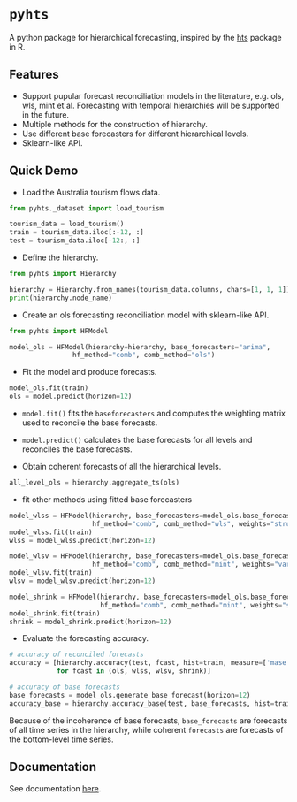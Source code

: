 # `pyhts`
A python package for hierarchical forecasting, inspired by the [hts](https://cran.r-project.org/web/packages/hts/index.html) package in R.

## Features

- Support pupular forecast reconciliation models in the literature, e.g. ols, wls, mint et al. Forecasting with temporal hierarchies will be supported in the future. 
- Multiple methods for the construction of hierarchy.
- Use different base forecasters for different hierarchical levels.
- Sklearn-like API.


## Quick Demo

- Load the Australia tourism flows data.

```python
from pyhts._dataset import load_tourism

tourism_data = load_tourism()
train = tourism_data.iloc[:-12, :]
test = tourism_data.iloc[-12:, :]
```


- Define the hierarchy.

```python
from pyhts import Hierarchy

hierarchy = Hierarchy.from_names(tourism_data.columns, chars=[1, 1, 1])
print(hierarchy.node_name)
```

- Create an ols forecasting reconciliation model with sklearn-like API.

```python
from pyhts import HFModel

model_ols = HFModel(hierarchy=hierarchy, base_forecasters="arima",
                hf_method="comb", comb_method="ols")
```

- Fit the model and produce forecasts.

```python
model_ols.fit(train)
ols = model.predict(horizon=12)
```

* `model.fit()` fits the `baseforecasters` and computes the weighting matrix used to reconcile the base forecasts.

* `model.predict()` calculates the base forecasts for all levels and reconciles the base forecasts.

- Obtain coherent forecasts of all the hierarchical levels.

```python
all_level_ols = hierarchy.aggregate_ts(ols)
```

- fit other methods using fitted base forecasters

```python
model_wlss = HFModel(hierarchy, base_forecasters=model_ols.base_forecasters,
                     hf_method="comb", comb_method="wls", weights="structural")
model_wlss.fit(train)
wlss = model_wlss.predict(horizon=12)

model_wlsv = HFModel(hierarchy, base_forecasters=model_ols.base_forecasters,
                     hf_method="comb", comb_method="mint", weights="variance")
model_wlsv.fit(train)
wlsv = model_wlsv.predict(horizon=12)

model_shrink = HFModel(hierarchy, base_forecasters=model_ols.base_forecasters,
                       hf_method="comb", comb_method="mint", weights="shrinkage")
model_shrink.fit(train)
shrink = model_shrink.predict(horizon=12)
```

- Evaluate the forecasting accuracy.

```python
# accuracy of reconciled forecasts
accuracy = [hierarchy.accuracy(test, fcast, hist=train, measure=['mase', 'rmse'])
            for fcast in (ols, wlss, wlsv, shrink)]

# accuracy of base forecasts
base_forecasts = model_ols.generate_base_forecast(horizon=12)
accuracy_base = hierarchy.accuracy_base(test, base_forecasts, hist=train, measure=['mase', 'rmse'])
```

Because of the incoherence of base forecasts, `base_forecasts` are forecasts of all time series in the hierarchy, while coherent `forecasts` are forecasts of the bottom-level time series.  



## Documentation
See documentation [here](https://angelpone.github.io/pyhts/).
